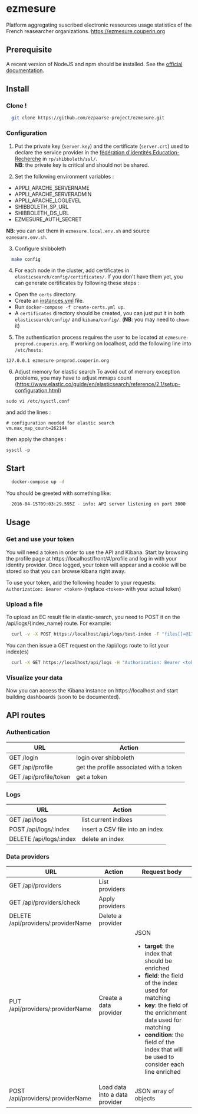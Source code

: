 # ezmesure

Platform aggregating suscribed electronic ressources usage statistics of the French reasearcher organizations.
https://ezmesure.couperin.org

## Prerequisite
A recent version of NodeJS and npm should be installed.
See the [official documentation](https://nodejs.org/en/download/package-manager/).

## Install

### Clone !

```bash
  git clone https://github.com/ezpaarse-project/ezmesure.git
```

### Configuration

1) Put the private key (``server.key``) and the certificate (``server.crt``) used to declare the service provider in the [fédération d'identités Education-Recherche](https://federation.renater.fr/registry?action=get_all) in ``rp/shibboleth/ssl/``.  
**NB**: the private key is critical and should not be shared.

2) Set the following environment variables :
- APPLI_APACHE_SERVERNAME
- APPLI_APACHE_SERVERADMIN
- APPLI_APACHE_LOGLEVEL
- SHIBBOLETH_SP_URL
- SHIBBOLETH_DS_URL
- EZMESURE_AUTH_SECRET

**NB**: you can set them in `ezmesure.local.env.sh` and source `ezmesure.env.sh`.

3) Configure shibboleth
```bash
  make config
```
4) For each node in the cluster, add certificates in `elasticsearch/config/certificates/`. If you don't have them yet, you can generate certificates by following these steps :
  - Open the `certs` directory.
  - Create an [instances.yml](https://www.elastic.co/guide/en/elasticsearch/reference/current/certutil.html#certutil-silent) file.
  - Run `docker-compose -f create-certs.yml up`.
  - A `certificates` directory should be created, you can just put it in both `elasticsearch/config/` and `kibana/config/`. (**NB**: you may need to `chown` it)

5) The authentication process requires the user to be located at `ezmesure-preprod.couperin.org`. If working on localhost, add the following line into `/etc/hosts`:
```
127.0.0.1 ezmesure-preprod.couperin.org
```
6) Adjust memory for elastic search
To avoid out of memory exception problems, you may have to adjust mmaps count (https://www.elastic.co/guide/en/elasticsearch/reference/2.1/setup-configuration.html)

```
sudo vi /etc/sysctl.conf
```

and add the lines :
```
# configuration needed for elastic search
vm.max_map_count=262144
```

then apply the changes :
```
sysctl -p
```

## Start
```bash
  docker-compose up -d
```

You should be greeted with something like:
```bash
  2016-04-15T09:03:29.595Z - info: API server listening on port 3000
```

## Usage

### Get and use your token

You will need a token in order to use the API and Kibana. Start by browsing the profile page at https://localhost/front/#/profile and log in with your identity provider. Once logged, your token will appear and a cookie will be stored so that you can browse kibana right away.

To use your token, add the following header to your requests: `Authorization: Bearer <token>` (replace `<token>` with your actual token)

### Upload a file

To upload an EC result file in elastic-search, you need to POST it on the /api/logs/{index_name} route. For example:
```bash
  curl -v -X POST https://localhost/api/logs/test-index -F "files[]=@114ee1d0_2016-03-31_10h53.job-ecs.csv" -H "Authorization: Bearer <token>"
```

You can then issue a GET request on the /api/logs route to list your index(es)
```bash
  curl -X GET https://localhost/api/logs -H "Authorization: Bearer <token>"
```

### Visualize your data

Now you can access the Kibana instance on https://localhost and start building dashboards (soon to be documented).

## API routes

### Authentication
<table>
<thead>
  <tr>
    <th>URL</th>
    <th>Action</th>
  </tr>
</thead>
<tbody>
  <tr>
    <td>GET /login</td>
    <td>login over shibboleth</td>
  </tr>
  <tr>
    <td>GET /api/profile</td>
    <td>get the profile associated with a token</td>
  </tr>
  <tr>
    <td>GET /api/profile/token</td>
    <td>get a token</td>
  </tr>
</tbody>
</table>

### Logs
<table>
<thead>
  <tr>
    <th>URL</th>
    <th>Action</th>
  </tr>
</thead>
<tbody>
  <tr>
    <td>GET /api/logs</td>
    <td>list current indixes</td>
  </tr>
  <tr>
    <td>POST /api/logs/:index</td>
    <td>insert a CSV file into an index</td>
  </tr>
  <tr>
    <td>DELETE /api/logs/:index</td>
    <td>delete an index</td>
  </tr>
</tbody>
</table>

### Data providers
<table>
<thead>
  <tr>
    <th>URL</th>
    <th>Action</th>
    <th>Request body</th>
  </tr>
</thead>
<tbody>
  <tr>
    <td>GET /api/providers</td>
    <td>List providers</td>
    <td></td>
  </tr>
  <tr>
    <td>GET /api/providers/check</td>
    <td>Apply providers</td>
    <td></td>
  </tr>
  <tr>
    <td>DELETE /api/providers/:providerName</td>
    <td>Delete a provider</td>
    <td></td>
  </tr>
  <tr>
    <td>PUT /api/providers/:providerName</td>
    <td>Create a data provider</td>
    <td> JSON
      <ul>
      <li><strong>target</strong>: the index that should be enriched</li>
        <li><strong>field</strong>: the field of the index used for matching</li>
        <li><strong>key</strong>: the field of the enrichment data used for matching</li>
        <li><strong>condition</strong>: the field of the index that will be used to consider each line enriched</li>
      </ul>
    </td>
  </tr>
  <tr>
    <td>POST /api/providers/:providerName</td>
    <td>Load data into a data provider</td>
    <td>JSON array of objects</td>
  </tr>
</tbody>
</table>
